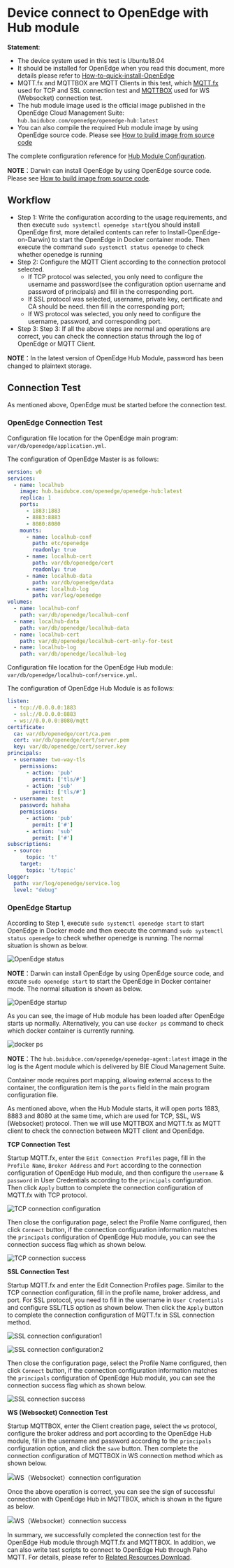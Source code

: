 # Device connect to OpenEdge with Hub module

**Statement**:

- The device system used in this test is Ubuntu18.04
- It should be installed for OpenEdge when you read this document, more details please refer to [How-to-quick-install-OpenEdge](../setup/Quick-Install.md)
- MQTT.fx and MQTTBOX are MQTT Clients in this test, which [MQTT.fx](../Resources-download.md) used for TCP and SSL connection test and [MQTTBOX](../Resources-download.md) used for WS (Websocket) connection test.
- The hub module image used  is the official image published in the OpenEdge Cloud Management Suite: `hub.baidubce.com/openedge/openedge-hub:latest`
- You can also compile the required Hub module image by using OpenEdge source code. Please see [How to build image from source code](../setup/Build-OpenEdge-from-Source.md)

The complete configuration reference for [Hub Module Configuration](./Config-interpretation.md).

**NOTE**：Darwin can install OpenEdge by using OpenEdge source code. Please see [How to build image from source code](../setup/Build-OpenEdge-from-Source.md).

## Workflow

- Step 1: Write the configuration according to the usage requirements, and then execute `sudo systemctl openedge start`(you should install OpenEdge first, more detailed contents can refer to Install-OpenEdge-on-Darwin) to start the OpenEdge in Docker container mode. Then execute the command `sudo systemctl status openedge` to check whether openedge is running
- Step 2: Configure the MQTT Client according to the connection protocol selected.
    - If TCP protocol was selected, you only need to configure the username and password(see the configuration option username and password of principals) and fill in the corresponding port.
    - If SSL protocol was selected, username, private key, certificate and CA should be need. then fill in the corresponding port;
    - If WS protocol was selected, you only need to configure the username, password, and corresponding port.
- Step 3: Step 3: If all the above steps are normal and operations are correct, you can check the connection status through the log of OpenEdge or MQTT Client.

**NOTE**：In the latest version of OpenEdge Hub Module, password has been changed to plaintext storage.

## Connection Test

As mentioned above, OpenEdge must be started before the connection test.

### OpenEdge Connection Test

Configuration file location for the OpenEdge main program: `var/db/openedge/application.yml`.

The configuration of OpenEdge Master is as follows:

```yaml
version: v0
services:
  - name: localhub
    image: hub.baidubce.com/openedge/openedge-hub:latest
    replica: 1
    ports:
      - 1883:1883
      - 8883:8883
      - 8080:8080
    mounts:
      - name: localhub-conf
        path: etc/openedge
        readonly: true
      - name: localhub-cert
        path: var/db/openedge/cert
        readonly: true
      - name: localhub-data
        path: var/db/openedge/data
      - name: localhub-log
        path: var/log/openedge
volumes:
  - name: localhub-conf
    path: var/db/openedge/localhub-conf
  - name: localhub-data
    path: var/db/openedge/localhub-data
  - name: localhub-cert
    path: var/db/openedge/localhub-cert-only-for-test
  - name: localhub-log
    path: var/db/openedge/localhub-log
```

Configuration file location for the OpenEdge Hub module: `var/db/openedge/localhub-conf/service.yml`.

The configuration of OpenEdge Hub Module is as follows:

```yaml
listen:
  - tcp://0.0.0.0:1883
  - ssl://0.0.0.0:8883
  - ws://0.0.0.0:8080/mqtt
certificate:
  ca: var/db/openedge/cert/ca.pem
  cert: var/db/openedge/cert/server.pem
  key: var/db/openedge/cert/server.key
principals:
  - username: two-way-tls
    permissions:
      - action: 'pub'
        permit: ['tls/#']
      - action: 'sub'
        permit: ['tls/#']
  - username: test
    password: hahaha
    permissions:
      - action: 'pub'
        permit: ['#']
      - action: 'sub'
        permit: ['#']
subscriptions:
  - source:
      topic: 't'
    target:
      topic: 't/topic'
logger:
  path: var/log/openedge/service.log
  level: "debug"
```

### OpenEdge Startup

According to Step 1, execute `sudo systemctl openedge start` to start OpenEdge in Docker mode and then execute the command `sudo systemctl status openedge` to check whether openedge is running. The normal situation is shown as below.

![OpenEdge status](../../images/setup/openedge-systemctl-status.png)

**NOTE**：Darwin can install OpenEdge by using OpenEdge source code, and excute `sudo openedge start` to start the OpenEdge in Docker container mode. The normal situation is shown as below.

![OpenEdge startup](../../images/tutorials/connect/openedge-hub-start.png)

As you can see, the image of Hub module has been loaded after OpenEdge starts up normally. Alternatively, you can use `docker ps` command to check which docker container is currently running.

![docker ps](../../images/tutorials/connect/container-openedge-hub-run.png)

**NOTE**：The `hub.baidubce.com/openedge/openedge-agent:latest` image in the log is the Agent module which is delivered by BIE Cloud Management Suite.

Container mode requires port mapping, allowing external access to the container, the configuration item is the `ports` field in the main program configuration file.

As mentioned above, when the Hub Module starts, it will open ports 1883, 8883 and 8080 at the same time, which are used for TCP, SSL, WS (Websocket) protocol. Then we will use MQTTBOX and MQTT.fx as MQTT client to check the connection between MQTT client and OpenEdge.

**TCP Connection Test**

Startup MQTT.fx, enter the `Edit Connection Profiles` page, fill in the `Profile Name`, `Broker Address` and `Port` according to the connection configuration of OpenEdge Hub module, and then configure the `username` & `password` in User Credentials according to the `principals` configuration. Then click `Apply` button to complete the connection configuration of MQTT.fx with TCP protocol.

![TCP connection configuration](../../images/tutorials/connect/mqttbox-tcp-connect-config.png)

Then close the configuration page, select the Profile Name configured, then click `Connect` button, if the connection configuration information matches the `principals` configuration of OpenEdge Hub module, you can see the connection success flag which as shown below.

![TCP connection success](../../images/tutorials/connect/mqttbox-tcp-connect-success.png)

**SSL Connection Test**

Startup MQTT.fx and enter the Edit Connection Profiles page. Similar to the TCP connection configuration, fill in the profile name, broker address, and port. For SSL protocol, you need to fill in the username in `User Credentials` and configure SSL/TLS option as shown below. Then click the `Apply` button to complete the connection configuration of MQTT.fx in SSL connection method.

![SSL connection configuration1](../../images/tutorials/connect/mqttbox-ssl-connect-config1.png)

![SSL connection configuration2](../../images/tutorials/connect/mqttbox-ssl-connect-config2.png)

Then close the configuration page, select the Profile Name configured, then click `Connect` button, if the connection configuration information matches the `principals` configuration of OpenEdge Hub module, you can see the connection success flag which as shown below.

![SSL connection success](../../images/tutorials/connect/mqttbox-ssl-connect-success.png)

**WS (Websocket) Connection Test**

Startup MQTTBOX, enter the Client creation page, select the `ws` protocol, configure the broker address and port according to the OpenEdge Hub module, fill in the username and password according to the `principals` configuration option, and click the `save` button. Then complete the connection configuration of MQTTBOX in WS connection method which as shown below.

![WS（Websocket）connection configuration](../../images/tutorials/connect/mqttbox-ws-connect-config.png)

Once the above operation is correct, you can see the sign of successful connection with OpenEdge Hub in MQTTBOX, which is shown in the figure as below.

![WS（Websocket）connection success](../../images/tutorials/connect/mqttbox-ws-connect-success.png)

In summary, we successfully completed the connection test for the OpenEdge Hub module through MQTT.fx and MQTTBOX. In addition, we can also write test scripts to connect to OpenEdge Hub through Paho MQTT. For details, please refer to [Related Resources Download](../Resources-download.md).
